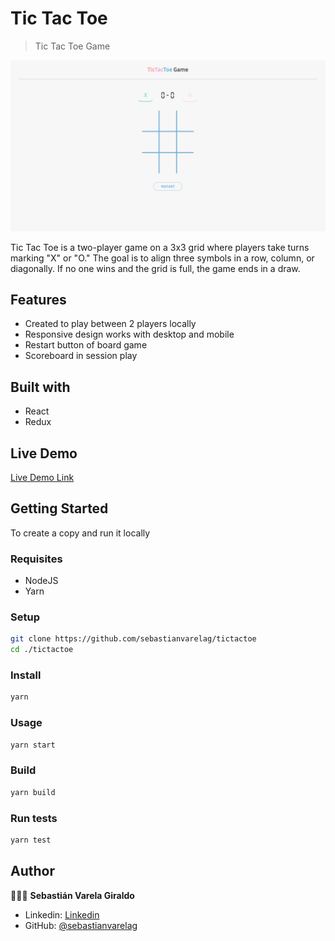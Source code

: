 # Tic Tac Toe

> Tic Tac Toe Game

![screenshot](./app_screenshot.png)

Tic Tac Toe is a two-player game on a 3x3 grid where players take turns marking "X" or "O." The goal is to align three symbols in a row, column, or diagonally. If no one wins and the grid is full, the game ends in a draw.

## Features

- Created to play between 2 players locally
- Responsive design works with desktop and mobile
- Restart button of board game
- Scoreboard in session play
   
## Built with

- React
- Redux

## Live Demo

[Live Demo Link](https://tictactoe-sv.vercel.app/)

## Getting Started

To create a copy and run it locally

### Requisites

- NodeJS
- Yarn

### Setup

```bash
git clone https://github.com/sebastianvarelag/tictactoe
cd ./tictactoe
```

### Install

```bash
yarn
```

### Usage

```bash
yarn start
```

### Build

```bash
yarn build
```

### Run tests

```bash
yarn test
```

## Author

👨🏻‍💻 **Sebastián Varela Giraldo**

- Linkedin: [Linkedin](https://www.linkedin.com/in/sebastianvarelag/)
- GitHub: [@sebastianvarelag](https://github.com/sebastianvarelag)
